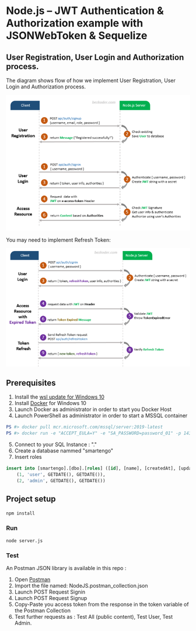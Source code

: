
# Node.js – JWT Authentication & Authorization example with JSONWebToken & Sequelize

## User Registration, User Login and Authorization process.
The diagram shows flow of how we implement User Registration, User Login and Authorization process.

![jwt-token-authentication-node-js-example-flow](jwt-token-authentication-node-js-example-flow.png)

You may need to implement Refresh Token:

![jwt-refresh-token-node-js-example-flow](jwt-refresh-token-node-js-example-flow.png)

## Prerequisites
1. Install the [wsl update for Windows 10](https://wslstorestorage.blob.core.windows.net/wslblob/wsl_update_x64.msi)
2. Install [Docker](https://docs.docker.com/desktop/windows/install/) for Windows 10
3. Launch Docker as administrator in order to start you Docker Host
4. Launch PowerShell as administrator in order to start a MSSQL container
```powershell
PS #> docker pull mcr.microsoft.com/mssql/server:2019-latest
PS #> docker run -e "ACCEPT_EULA=Y" -e "SA_PASSWORD=password_01" -p 1433:1433 -v sqldatavol:/var/opt/mssql -d mcr.microsoft.com/mssql/server:2019-latest
```
5. Connect to your SQL Instance : "."
6. Create a database nammed "smartengo"
7.  Insert roles
```sql
insert into [smartengo].[dbo].[roles] ([id], [name], [createdAt], [updatedAt]) values
	(1, 'user', GETDATE(), GETDATE()),
	(2, 'admin', GETDATE(), GETDATE())
```
## Project setup
```
npm install
```

### Run
```
node server.js
```

### Test
An Postman JSON library is available in this repo :
1. Open [Postman](https://www.postman.com/downloads/)
2. Import the file named: NodeJS.postman_collection.json
3. Launch POST Request Signin
4. Launch POST Request Signup
5. Copy-Paste you access token from the response in the token variable of the Postman Collection
6. Test further requests as : Test All (public content), Test User, Test Admin.
